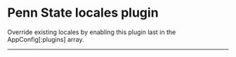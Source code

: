 # Penn State locales plugin

Override existing locales by enabling this plugin last in the AppConfig[:plugins] array.

---
